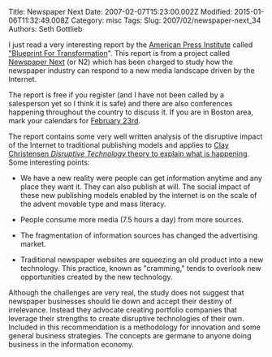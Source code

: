 Title: Newspaper Next
Date: 2007-02-07T15:23:00.002Z
Modified: 2015-01-06T11:32:49.008Z
Category: misc
Tags: 
Slug: 2007/02/newspaper-next_34
Authors: Seth Gottlieb

I just read a very interesting report by the [American Press Institute](http://www.americanpressinstitute.org/) called ["Blueprint For Transformation](http://www.newspapernext.org/2005/09/report_availability_1.htm)". This report is from a project called [Newspaper Next](http://www.newspapernext.org/) (or N2) which has been charged to study how the newspaper industry can respond to a new media landscape driven by the Internet.   

The report is free if you register (and I have not been called by a salesperson yet so I think it is safe) and there are also conferences happening throughout the country to discuss it. If you are in Boston area, mark your calendars for [February 23rd](http://www.americanpressinstitute.org/07/N2Boston/).  

The report contains some very well written analysis of the disruptive impact of the Internet to traditional publishing models and applies to [Clay Christensen _Disruptive Technology_ theory to explain what is happening](http://en.wikipedia.org/wiki/Disruptive_technology). Some interesting points:  

*   We have a new reality were people can get information anytime and any place they want it. They can also publish at will. The social impact of these new publishing models enabled by the internet is on the scale of the advent movable type and mass literacy.  
    
*   People consume more media (7.5 hours a day) from more sources.  
    
*   The fragmentation of information sources has changed the advertising market.   
    
*   Traditional newspaper websites are squeezing an old product into a new technology. This practice, known as "cramming," tends to overlook new opportunities created by the new technology.  
    

Although the challenges are very real, the study does not suggest that newspaper businesses should lie down and accept their destiny of irrelevance.  Instead they advocate creating portfolio companies that leverage their strengths to create disruptive technologies of their own.  Included in this recommendation is a methodology for innovation and some general business strategies.  The concepts are germane to anyone doing business in the information economy.
